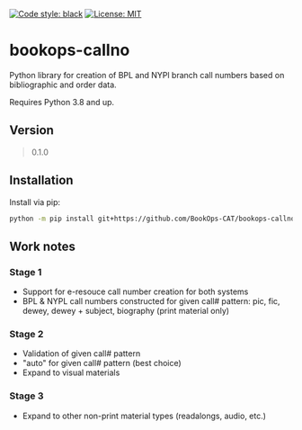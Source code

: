 [![Code style: black](https://img.shields.io/badge/code%20style-black-000000.svg)](https://github.com/psf/black) [![License: MIT](https://img.shields.io/badge/License-MIT-yellow.svg)](https://opensource.org/licenses/MIT)

# bookops-callno

Python library for creation of BPL and NYPl branch call numbers based on bibliographic and order data.

Requires Python 3.8 and up. 

## Version
> 0.1.0

## Installation
Install via pip:
```bash
python -m pip install git+https://github.com/BookOps-CAT/bookops-callno
```

## Work notes
### Stage 1
+ Support for e-resouce call number creation for both systems
+ BPL & NYPL call numbers constructed for given call# pattern: pic, fic, dewey, dewey + subject, biography (print material only)
### Stage 2
+ Validation of given call# pattern
+ "auto" for given call# pattern (best choice)
+ Expand to visual materials
### Stage 3
+ Expand to other non-print material types (readalongs, audio, etc.)